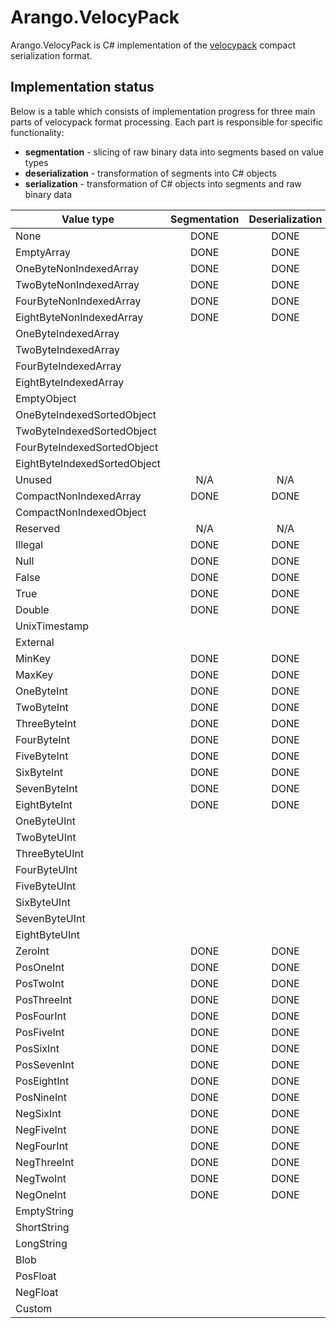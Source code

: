 # Arango.VelocyPack

Arango.VelocyPack is C# implementation of the [velocypack](https://github.com/arangodb/velocypack) compact serialization format.

## Implementation status

Below is a table which consists of implementation progress for three main parts of velocypack format processing. Each part is responsible for specific functionality:
- **segmentation** - slicing of raw binary data into segments based on value types
- **deserialization** - transformation of segments into C# objects
- **serialization** - transformation of C# objects into segments and raw binary data

| Value type                     | Segmentation | Deserialization | Serialization |
|--------------------------------|:------------:|:---------------:|:-------------:|
| None                           | DONE         | DONE            |               |
| EmptyArray                     | DONE         | DONE            |               |
| OneByteNonIndexedArray         | DONE         | DONE            |               |
| TwoByteNonIndexedArray         | DONE         | DONE            |               |
| FourByteNonIndexedArray        | DONE         | DONE            |               |
| EightByteNonIndexedArray       | DONE         | DONE            |               |
| OneByteIndexedArray            |              |                 |               |
| TwoByteIndexedArray            |              |                 |               |
| FourByteIndexedArray           |              |                 |               |
| EightByteIndexedArray          |              |                 |               |
| EmptyObject                    |              |                 |               |
| OneByteIndexedSortedObject     |              |                 |               |
| TwoByteIndexedSortedObject     |              |                 |               |
| FourByteIndexedSortedObject    |              |                 |               |
| EightByteIndexedSortedObject   |              |                 |               |
| Unused                         | N/A          | N/A             | N/A           |
| CompactNonIndexedArray         | DONE         | DONE            |               |
| CompactNonIndexedObject        |              |                 |               |
| Reserved                       | N/A          | N/A             | N/A           |
| Illegal                        | DONE         | DONE            |               |
| Null                           | DONE         | DONE            |               |
| False                          | DONE         | DONE            |               |
| True                           | DONE         | DONE            |               |
| Double                         | DONE         | DONE            |               |
| UnixTimestamp                  |              |                 |               |
| External                       |              |                 |               |
| MinKey                         | DONE         | DONE            |               |
| MaxKey                         | DONE         | DONE            |               |
| OneByteInt                     | DONE         | DONE            |               |
| TwoByteInt                     | DONE         | DONE            |               |
| ThreeByteInt                   | DONE         | DONE            |               |
| FourByteInt                    | DONE         | DONE            |               |
| FiveByteInt                    | DONE         | DONE            |               |
| SixByteInt                     | DONE         | DONE            |               |
| SevenByteInt                   | DONE         | DONE            |               |
| EightByteInt                   | DONE         | DONE            |               |
| OneByteUInt                    |              |                 |               |
| TwoByteUInt                    |              |                 |               |
| ThreeByteUInt                  |              |                 |               |
| FourByteUInt                   |              |                 |               |
| FiveByteUInt                   |              |                 |               |
| SixByteUInt                    |              |                 |               |
| SevenByteUInt                  |              |                 |               |
| EightByteUInt                  |              |                 |               |
| ZeroInt                        | DONE         | DONE            |               |
| PosOneInt                      | DONE         | DONE            |               |
| PosTwoInt                      | DONE         | DONE            |               |
| PosThreeInt                    | DONE         | DONE            |               |
| PosFourInt                     | DONE         | DONE            |               |
| PosFiveInt                     | DONE         | DONE            |               |
| PosSixInt                      | DONE         | DONE            |               |
| PosSevenInt                    | DONE         | DONE            |               |
| PosEightInt                    | DONE         | DONE            |               |
| PosNineInt                     | DONE         | DONE            |               |
| NegSixInt                      | DONE         | DONE            |               |
| NegFiveInt                     | DONE         | DONE            |               |
| NegFourInt                     | DONE         | DONE            |               |
| NegThreeInt                    | DONE         | DONE            |               |
| NegTwoInt                      | DONE         | DONE            |               |
| NegOneInt                      | DONE         | DONE            |               |
| EmptyString                    |              |                 |               |
| ShortString                    |              |                 |               |
| LongString                     |              |                 |               |
| Blob                           |              |                 |               |
| PosFloat                       |              |                 |               |
| NegFloat                       |              |                 |               |
| Custom                         |              |                 |               |

